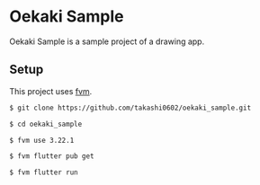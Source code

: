 # Oekaki Sample

Oekaki Sample is a sample project of a drawing app.

## Setup

This project uses [fvm](https://fvm.app/).

```bash
$ git clone https://github.com/takashi0602/oekaki_sample.git

$ cd oekaki_sample

$ fvm use 3.22.1

$ fvm flutter pub get

$ fvm flutter run
```
